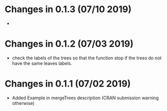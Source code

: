 # Changes in 0.1.3 (07/10 2019)

  -  

# Changes in 0.1.2 (07/03 2019)

  - check the labels of the trees so that the function stop if the trees do not have the same leaves labels.

# Changes in 0.1.1 (07/02 2019)

  - Added Example in mergeTrees description (CRAN submission warning otherwise)
